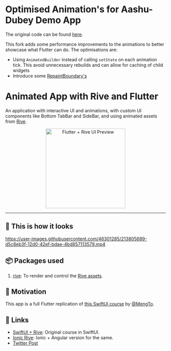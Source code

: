 # Optimised Animation's for Aashu-Dubey Demo App
The original code can be found [here](https://github.com/Aashu-Dubey/flutter-samples).

This fork adds some performance improvements to the animations to better showcase what Flutter can do.
The optimisations are:
- Using `AnimatedBuilder` instead of calling `setState` on each animation tick. This avoid unnecessary rebuilds and can allow for caching of child widgets
- Introduce some [RepaintBoundary's](https://www.youtube.com/watch?v=Nuni5VQXARo)

# Animated App with Rive and Flutter

An application with interactive UI and animations, with custom UI components like Bottom TabBar and SideBar, and using animated assets from [Rive](https://rive.app).

<p align="center">
  <img alt="Flutter + Rive UI Preview" src="https://user-images.githubusercontent.com/46301285/212767021-ce434bc0-d6f8-41c1-a17a-360ea225009b.png" height="250px">
</p>

---

## 👀 This is how it looks

https://user-images.githubusercontent.com/46301285/213805689-d5c8eb3f-12d0-42ef-bdae-4bd857113579.mp4

## 📦 Packages used

1. [rive](https://pub.dev/packages/rive): To render and control the [Rive assets](../../assets/rive_app/rive).

## 🌻 Motivation

This app is a full Flutter replication of [this SwiftUI course](https://designcode.io/swiftui-rive-animated-app) by [@MengTo](https://twitter.com/MengTo).

## 🔗 Links

- [SwiftUI + Rive](https://designcode.io/swiftui-rive-animated-app): Original course in SwiftUI.
- [Ionic Rive](https://github.com/Aashu-Dubey/Ionic-UI-Templates/tree/main/ionic_ui_templates/src/app/templates/course-rive): Ionic + Angular version for the same.
- [Twitter Post](https://twitter.com/aashudubey_ad/status/1616536431010406400)
